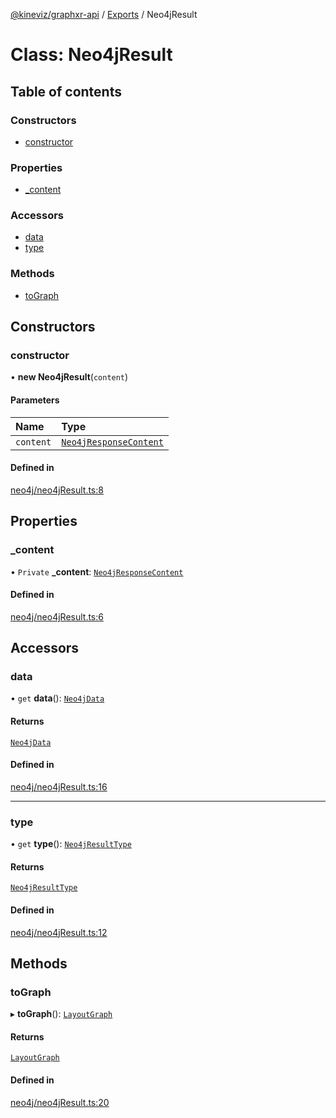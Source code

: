 [@kineviz/graphxr-api](../README.md) / [Exports](../modules.md) / Neo4jResult

# Class: Neo4jResult

## Table of contents

### Constructors

- [constructor](Neo4jResult.md#constructor)

### Properties

- [\_content](Neo4jResult.md#_content)

### Accessors

- [data](Neo4jResult.md#data)
- [type](Neo4jResult.md#type)

### Methods

- [toGraph](Neo4jResult.md#tograph)

## Constructors

### constructor

• **new Neo4jResult**(`content`)

#### Parameters

| Name | Type |
| :------ | :------ |
| `content` | [`Neo4jResponseContent`](../interfaces/Neo4jResponseContent.md) |

#### Defined in

[neo4j/neo4jResult.ts:8](https://bitbucket.org/kineviz/graphxr-api/src/019f384/src/neo4j/neo4jResult.ts#lines-8)

## Properties

### \_content

• `Private` **\_content**: [`Neo4jResponseContent`](../interfaces/Neo4jResponseContent.md)

#### Defined in

[neo4j/neo4jResult.ts:6](https://bitbucket.org/kineviz/graphxr-api/src/019f384/src/neo4j/neo4jResult.ts#lines-6)

## Accessors

### data

• `get` **data**(): [`Neo4jData`](../modules.md#neo4jdata)

#### Returns

[`Neo4jData`](../modules.md#neo4jdata)

#### Defined in

[neo4j/neo4jResult.ts:16](https://bitbucket.org/kineviz/graphxr-api/src/019f384/src/neo4j/neo4jResult.ts#lines-16)

___

### type

• `get` **type**(): [`Neo4jResultType`](../enums/Neo4jResultType.md)

#### Returns

[`Neo4jResultType`](../enums/Neo4jResultType.md)

#### Defined in

[neo4j/neo4jResult.ts:12](https://bitbucket.org/kineviz/graphxr-api/src/019f384/src/neo4j/neo4jResult.ts#lines-12)

## Methods

### toGraph

▸ **toGraph**(): [`LayoutGraph`](../interfaces/LayoutGraph.md)

#### Returns

[`LayoutGraph`](../interfaces/LayoutGraph.md)

#### Defined in

[neo4j/neo4jResult.ts:20](https://bitbucket.org/kineviz/graphxr-api/src/019f384/src/neo4j/neo4jResult.ts#lines-20)
